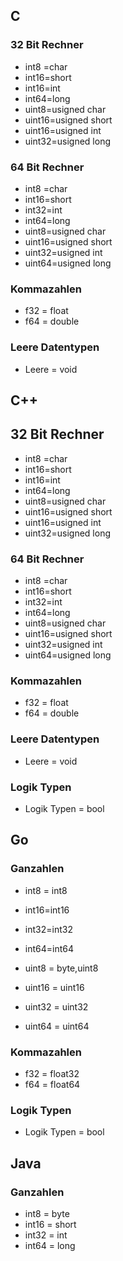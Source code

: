 ## C
### 32 Bit Rechner
* int8 =char
* int16=short
* int16=int
* int64=long
* uint8=usigned char
* uint16=usigned short
* uint16=usigned int
* uint32=usigned long


### 64 Bit Rechner
* int8 =char
* int16=short
* int32=int
* int64=long
* uint8=usigned char
* uint16=usigned short
* uint32=usigned int
* uint64=usigned long

### Kommazahlen

* f32 = float
* f64 = double

### Leere Datentypen

* Leere = void

## C++ 
## 32 Bit Rechner
* int8 =char
* int16=short
* int16=int
* int64=long
* uint8=usigned char
* uint16=usigned short
* uint16=usigned int
* uint32=usigned long


### 64 Bit Rechner
* int8 =char
* int16=short
* int32=int
* int64=long
* uint8=usigned char
* uint16=usigned short
* uint32=usigned int
* uint64=usigned long

### Kommazahlen

* f32 = float
* f64 = double

### Leere Datentypen

* Leere = void

### Logik Typen

* Logik Typen = bool


## Go
### Ganzahlen
* int8 = int8
* int16=int16
* int32=int32
* int64=int64


* uint8 = byte,uint8
* uint16 = uint16
* uint32 = uint32
* uint64 = uint64

### Kommazahlen

* f32 = float32
* f64 = float64

### Logik Typen

* Logik Typen = bool




## Java

### Ganzahlen

* int8 = byte
* int16 = short
* int32 = int
* int64 = long
